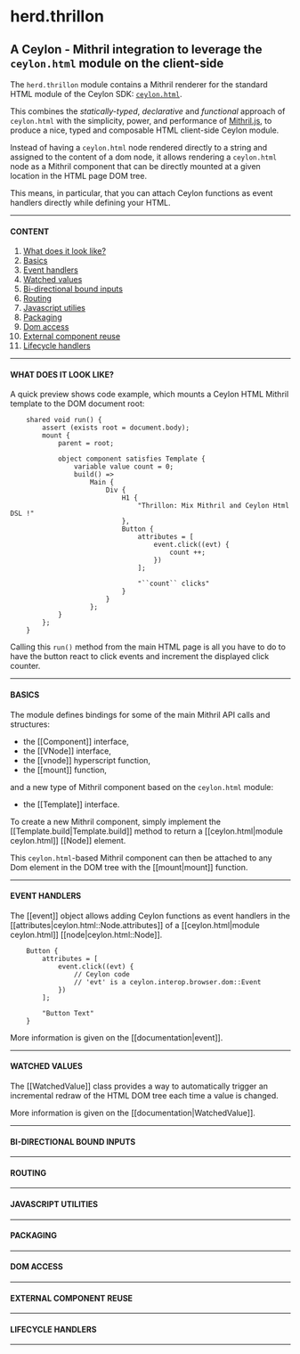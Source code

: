 # herd.thrillon

## A Ceylon - Mithril integration to leverage the `ceylon.html` module on the client-side

The `herd.thrillon` module contains a Mithril renderer for the standard HTML module of the Ceylon SDK: [`ceylon.html`](https://modules.ceylon-lang.org/repo/1/ceylon/html/1.3.3/module-doc/api/index.html).

This combines the *statically-typed*, *declarative* and *functional* approach of
`ceylon.html` with the simplicity, power, and performance of [Mithril.js](https://mithril.js.org),
to produce a nice, typed and composable HTML client-side Ceylon module.

Instead of having a `ceylon.html` node rendered directly to a string and assigned to the content
of a dom node, it allows rendering a `ceylon.html` node as a Mithril component that can be directly
mounted at a given location in the HTML page DOM tree.

This means, in particular, that you can attach Ceylon functions as event handlers
directly while defining your HTML.

------------------------------------------------------------------

#### CONTENT

1. [What does it look like?](#what-does-it-look-like)
1. [Basics](#basics)
1. [Event handlers](#event-handlers)
1. [Watched values](#watched-values)
1. [Bi-directional bound inputs](#bi-directional-bound-inputs)
1. [Routing](#routing)
1. [Javascript utilies](#javascript-utilities)
1. [Packaging](#packaging)
1. [Dom access](#dom-access)
1. [External component reuse](#component-wrappers)
1. [Lifecycle handlers](#lifecycle-handlers)

------------------------------------------------------------------

#### WHAT DOES IT LOOK LIKE?

A quick preview shows code example, which mounts a Ceylon HTML Mithril template to
the DOM document root:

```ceylon
    shared void run() {
        assert (exists root = document.body);
        mount {
            parent = root;
            
            object component satisfies Template {
                variable value count = 0;
                build() =>
                    Main {
                        Div {
                            H1 {
                                "Thrillon: Mix Mithril and Ceylon Html DSL !"
                            },
                            Button {
                                attributes = [ 
                                    event.click((evt) { 
                                        count ++; 
                                    })
                                ];
                                
                                "``count`` clicks"
                            }                    
                        }
                    };
            }
        };
    }
  ```

Calling this `run()` method from the main HTML page is all you have to do
to have the button react to click events and increment the 
displayed click counter.

------------------------------------------------------------------

#### BASICS

The module defines bindings for some of the main Mithril API calls and structures:
- the [[Component]] interface,
- the [[VNode]] interface,
- the [[vnode]] hyperscript function,
- the [[mount]] function,

and a new type of Mithril component based on the `ceylon.html` module:

- the [[Template]] interface.

To create a new Mithril component, simply implement the [[Template.build|Template.build]] method
to return a [[ceylon.html|module ceylon.html]] [[Node]] element.

This `ceylon.html`-based Mithril component can then be attached to any Dom element
in the DOM tree with the [[mount|mount]] function.


------------------------------------------------------------------

#### EVENT HANDLERS

The [[event]] object allows adding Ceylon functions as event handlers
in the [[attributes|ceylon.html::Node.attributes]] of a
[[ceylon.html|module ceylon.html]] [[node|ceylon.html::Node]].

```ceylon
    Button {
        attributes = [ 
            event.click((evt) { 
                // Ceylon code
                // 'evt' is a ceylon.interop.browser.dom::Event
            })
        ];
        
        "Button Text"
    }                    

```   

More information is given on the [[documentation|event]].

------------------------------------------------------------------

#### WATCHED VALUES

The [[WatchedValue]] class provides a way to automatically
trigger an incremental redraw of the HTML DOM tree each time
a value is changed.

More information is given on the [[documentation|WatchedValue]].

------------------------------------------------------------------

#### BI-DIRECTIONAL BOUND INPUTS



------------------------------------------------------------------

#### ROUTING



------------------------------------------------------------------

#### JAVASCRIPT UTILITIES



------------------------------------------------------------------

#### PACKAGING



------------------------------------------------------------------

#### DOM ACCESS



------------------------------------------------------------------

#### EXTERNAL COMPONENT REUSE



------------------------------------------------------------------

#### LIFECYCLE HANDLERS


------------------------------------------------------------------
